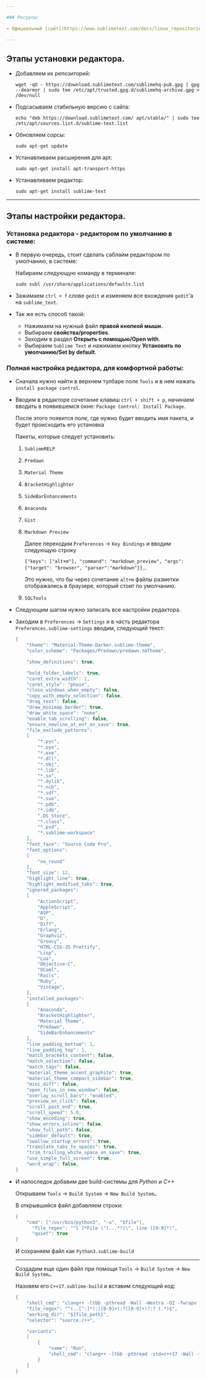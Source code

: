 ```yaml
---

### Ресурсы:

- Официальный [сайт](https://www.sublimetext.com/docs/linux_repositories.html) редактора Sublime Text 4.

---
```


## Этапы установки редактора.

- Добавляем их репозиторий:
    
    `wget -qO - https://download.sublimetext.com/sublimehq-pub.gpg | gpg --dearmor | sudo tee /etc/apt/trusted.gpg.d/sublimehq-archive.gpg > /dev/null`
    
- Подсасываем стабильную версию с сайта:
    
    `echo "deb https://download.sublimetext.com/ apt/stable/" | sudo tee /etc/apt/sources.list.d/sublime-text.list`
    
- Обновляем сорсы:
    
    `sudo apt-get update`
    
- Устанавливаем расширения для apt:
    
    `sudo apt-get install apt-transport-https`
    
- Устанавливаем редактор:
    
    `sudo apt-get install sublime-text`
    

---

## Этапы настройки редактора.

### Установка редактора - редактором по умолчанию в системе:

- В первую очередь, стоит сделать саблайм редактором по умолчанию, в системе:
    
    Набираем следующую команду в терминале:
    
    `sudo subl /usr/share/applications/defaults.list`
    
- Зажимаем `ctrl + f` слове `gedit` и изменяем все вхождения `gedit`'а на `sublime_text`.
- Так же есть способ такой:
    - Нажимаем на нужный файл **правой кнопкой мыши.**
    - Выбираем **свойства/properties**.
    - Заходим в раздел **Открыть с помощью/Open with**.
    - Выбираем `Sublime Text` и нажимаем кнопку **Установить по умолчанию/Set by default**.

### Полная настройка редактора, для комфортной работы:

- Сначала нужно найти в верхнем тулбаре поле `Tools` и в нем нажать `install package control`.
- Вводим в редакторе сочетание клавиш `ctrl + shift + p`, начинаем вводить в появившемся окне: `Package Control: Install Package`.
    
    После этого появится поле, где нужно будет вводить имя пакета, и будет происходить его установка
    
    Пакеты, которые следует установить:
    
    1. `SublimeRELP`
    2. `Predawn`
    3. `Material Theme`
    4. `BracketHighlighter`
    5. `SideBarEnhancements`
    6. `Anaconda`
    7. `Gist`
    8. `Markdown Preview`
        
        Далее переходим `Preferences` → `Key Bindings` и вводим следующую строку
        
        `{"keys": ["alt+m"], "command": "markdown_preview", "args": {"target": "browser", "parser":"markdown"}},`.
        
        Это нужно, что бы через сочетание `alt+m` файлы разметки отображались в браузере, который стоит по умолчанию.
        
    9. `SQLTools`
- Следующим шагом нужно записать все настройки редактора.
- Заходим в `Preferences` → `Settings` и в часть редактора `Preferences.sublime-settings` вводим, следующий текст:
    
    ```C++
    {
        "theme": "Material-Theme-Darker.sublime-theme",
        "color_scheme": "Packages/Predawn/predawn.tmTheme",
    
        "show_definitions": true,
    
        "bold_folder_labels": true,
        "caret_extra_width": 1,
        "caret_style": "phase",
        "close_windows_when_empty": false,
        "copy_with_empty_selection": false,
        "drag_text": false,
        "draw_minimap_border": true,
        "draw_white_space": "none",
        "enable_tab_scrolling": false,
        "ensure_newline_at_eof_on_save": true,
        "file_exclude_patterns":
        [
            "*.pyc",
            "*.pyo",
            "*.exe",
            "*.dll",
            "*.obj",
            "*.lib",
            "*.so",
            "*.dylib",
            "*.ncb",
            "*.sdf",
            "*.suo",
            "*.pdb",
            "*.idb",
            ".DS_Store",
            "*.class",
            "*.psd",
            "*.sublime-workspace"
        ],
        "font_face": "Source Code Pro",
        "font_options":
        [
            "no_round"
        ],
        "font_size": 12,
        "highlight_line": true,
        "highlight_modified_tabs": true,
        "ignored_packages":
        [
            "ActionScript",
            "AppleScript",
            "ASP",
            "D",
            "Diff",
            "Erlang",
            "Graphviz",
            "Groovy",
            "HTML-CSS-JS Prettify",
            "Lisp",
            "Lua",
            "Objective-C",
            "OCaml",
            "Rails",
            "Ruby",
            "Vintage",
        ],
        "installed_packages":
        [
            "Anaconda",
            "BracketHighlighter",
            "Material Theme",
            "Predawn",
            "SideBarEnhancements"
        ],
        "line_padding_bottom": 1,
        "line_padding_top": 1,
        "match_brackets_content": false,
        "match_selection": false,
        "match_tags": false,
        "material_theme_accent_graphite": true,
        "material_theme_compact_sidebar": true,
        "mini_diff": false,
        "open_files_in_new_window": false,
        "overlay_scroll_bars": "enabled",
        "preview_on_click": false,
        "scroll_past_end": true,
        "scroll_speed": 5.0,
        "show_encoding": true,
        "show_errors_inline": false,
        "show_full_path": false,
        "sidebar_default": true,
        "swallow_startup_errors": true,
        "translate_tabs_to_spaces": true,
        "trim_trailing_white_space_on_save": true,
        "use_simple_full_screen": true,
        "word_wrap": false,
    }
    ```
    
- И напоследок добавим две build-системы для _Python_ и _C++_
    
    Открываем `Tools` → `Build System` → `New Build System…`
    
    В открывшийся файл добавляем строки:
    
    ```C++
    {
        "cmd": ["/usr/bin/python3", "-u", "$file"],
    	  "file_regex": "^[ ]*File \"(...*?)\", line ([0-9]*)",
    	  "quiet": true
    }
    ```
    
    И сохраняем файл как `Python3.sublime-build`
    
    ---
    
    Создадим еще один файл при помощи `Tools` → `Build System` → `New Build System…`
    
    Назовем его `C++17.sublime-build` и вставим следующий код:
    
    ```C++
    {
        "shell_cmd": "clang++ -ltbb -pthread -Wall -Wextra -O2 -fwrapv -Wfloat-equal -Wconversion -std=c++17 \"${file}\" -o \"${file_path}/${file_base_name}\"",
        "file_regex": "^(..[^:]*):([0-9]+):?([0-9]+)?:? (.*)$",
        "working_dir": "${file_path}",
        "selector": "source.c++",
    
        "variants":
        [
            {
                "name": "Run",
                "shell_cmd": "clang++ -ltbb -pthread -std=c++17 -Wall -Wextra -O2 -fwrapv -Wfloat-equal -Wconversion \"${file}\" -o \"${file_path}/${file_base_name}\" && \"${file_path}/${file_base_name}\""
            }
        ]
    }
    ```